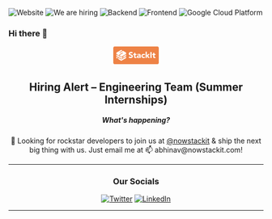 ![Website](https://img.shields.io/website?up_color=green&up_message=up%20%26%20running&url=https%3A%2F%2Fwww.nowstackit.com%2F)
![We are hiring](https://img.shields.io/badge/hiring-yes-important)
![Backend](https://img.shields.io/badge/backend-nodejs-blue)
![Frontend](https://img.shields.io/badge/frontend-reactjs-blue)
![Google Cloud Platform](https://img.shields.io/badge/Platform-Google%20Cloud-blue)


### Hi there 👋

<p align=center>
  <img src="https://raw.githubusercontent.com/abhinav-adtechs/abhinav-adtechs/main/stackit-icon-long.png" width="90">
</p>

<h2 align=center> Hiring Alert – Engineering Team (Summer Internships) </h2> 


<h5 align=center> What's happening? </h5>
<p align=center>
🔭 Looking for rockstar developers to join us at <a href="https://github.com/nowstackit" target="_blank"> @nowstackit</a> & ship the next big thing with us. Just email me at 📫 abhinav@nowstackit.com! 

----

<div align="center">
<h3>Our Socials</h3>
<a href="https://twitter.com/nowstackit" target="_blank"><img alt="Twitter" src="https://img.shields.io/badge/twitter-%231DA1F2.svg?&style=for-the-badge&logo=twitter&logoColor=white" /></a> 
<a href="https://www.linkedin.com/company/nowstackit/" target="_blank"><img alt="LinkedIn" src="https://img.shields.io/badge/linkedin-%230077B5.svg?&style=for-the-badge&logo=linkedin&logoColor=white" /></a>
</div>

----
  
  
<!--
**abhinav-adtechs/abhinav-adtechs** is a ✨ _special_ ✨ repository because its `README.md` (this file) appears on your GitHub profile.

Here are some ideas to get you started:

- 🔭 I’m currently working on ...
- 🌱 I’m currently learning ...
- 👯 I’m looking to collaborate on ...
- 🤔 I’m looking for help with ...
- 💬 Ask me about ...
- 📫 How to reach me: ...
- 😄 Pronouns: ...
- ⚡ Fun fact: ...
-->
